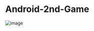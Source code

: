# Android-2nd-Game
![image](https://user-images.githubusercontent.com/51398263/208963291-ec546ab6-5a23-4932-8727-2f7c04b4df5d.png)

